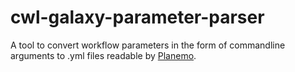 # cwl-galaxy-parameter-parser
A tool to convert workflow parameters in the form of commandline arguments to .yml files readable by [Planemo](https://github.com/galaxyproject/planemo).
